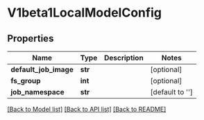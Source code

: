 # V1beta1LocalModelConfig

## Properties
Name | Type | Description | Notes
------------ | ------------- | ------------- | -------------
**default_job_image** | **str** |  | [optional] 
**fs_group** | **int** |  | [optional] 
**job_namespace** | **str** |  | [default to '']

[[Back to Model list]](../README.md#documentation-for-models) [[Back to API list]](../README.md#documentation-for-api-endpoints) [[Back to README]](../README.md)


